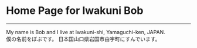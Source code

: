 # Home Page for Iwakuni Bob
---
My name is Bob and I live at Iwakuni-shi, Yamaguchi-ken, JAPAN.  
僕の名前をぼぶです。
日本国山口県岩国市由宇町にすんでいます。
